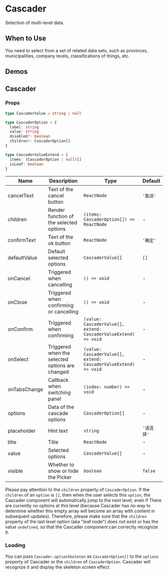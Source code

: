 # Cascader

Selection of multi-level data.

## When to Use

You need to select from a set of related data sets, such as provinces, municipalities, company levels, classifications of things, etc.

## Demos

<code src="./demos/demo1.tsx"></code>

<code src="./demos/demo2.tsx"></code>

## Cascader

### Props

```typescript | pure
type CascaderValue = string | null

type CascaderOption = {
  label: string
  value: string
  disabled?: boolean
  children?: CascaderOption[]
}

type CascaderValueExtend = {
  items: (CascaderOption | null)[]
  isLeaf: boolean
}
```

| Name         | Description                                     | Type                                                            | Default    |
| ------------ | ----------------------------------------------- | --------------------------------------------------------------- | ---------- |
| cancelText   | Text of the cancel button                       | `ReactNode`                                                     | `'取消'`   |
| children     | Render function of the selected options         | `(items: CascaderOption[]) => ReactNode`                        | -          |
| confirmText  | Text of the ok button                           | `ReactNode`                                                     | `'确定'`   |
| defaultValue | Default selected options                        | `CascaderValue[]`                                               | `[]`       |
| onCancel     | Triggered when cancelling                       | `() => void`                                                    | -          |
| onClose      | Triggered when confirming or cancelling         | `() => void`                                                    | -          |
| onConfirm    | Triggered when confirming                       | `(value: CascaderValue[], extend: CascaderValueExtend) => void` | -          |
| onSelect     | Triggered when the selected options are changed | `(value: CascaderValue[], extend: CascaderValueExtend) => void` | -          |
| onTabsChange | Callback when switching panel                   | `(index: number) => void`                                       | -          |
| options      | Data of the cascade options                     | `CascaderOption[]`                                              | -          |
| placeholder  | Hint text                                       | `string`                                                        | `'请选择'` |
| title        | Title                                           | `ReactNode`                                                     | -          |
| value        | Selected options                                | `CascaderValue[]`                                               | -          |
| visible      | Whether to show or hide the Picker              | `boolean`                                                       | `false`    |

Please pay attention to the `children` property of `CascaderOption`. If the `children` of an `option` is `[]`, then when the user selects this `option`, the Cascader component will automatically jump to the next level, even if There are currently no options at this level (because Cascader has no way to determine whether this empty array will become an array with content in subsequent updates). Therefore, please make sure that the `children` property of the last level option (aka "leaf node") does not exist or has the value `undefined`, so that the Cascader component can correctly recognize it.

### Loading <Experimental></Experimental>

You can pass `Cascader.optionSkeleton` as `CascaderOption[]` to the `options` property of Cascader or the `children` of `CascaderOption`. Cascader will recognize it and display the skeleton screen effect.
